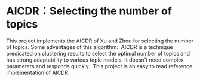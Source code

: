 # AICDR：Selecting the number of topics
This project implements the AICDR of Xu and Zhou  for selecting the number of topics. Some advantages of this algorithm: ﻿ AICDR is a technique predicated on clustering results to select the optimal number of topics and has strong adaptability to various topic models. It doesn't need complex parameters and responds quickly. ﻿ This project is an easy to read reference implementation of AICDR.
